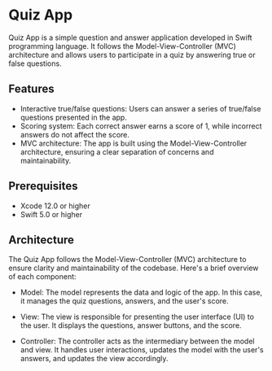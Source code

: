 # Quiz App

Quiz App is a simple question and answer application developed in Swift programming language. It follows the Model-View-Controller (MVC) architecture and allows users to participate in a quiz by answering true or false questions.

## Features

- Interactive true/false questions: Users can answer a series of true/false questions presented in the app.
- Scoring system: Each correct answer earns a score of 1, while incorrect answers do not affect the score.
- MVC architecture: The app is built using the Model-View-Controller architecture, ensuring a clear separation of concerns and maintainability.

## Prerequisites

- Xcode 12.0 or higher
- Swift 5.0 or higher

## Architecture

The Quiz App follows the Model-View-Controller (MVC) architecture to ensure clarity and maintainability of the codebase. Here's a brief overview of each component:

- Model: The model represents the data and logic of the app. In this case, it manages the quiz questions, answers, and the user's score.

- View: The view is responsible for presenting the user interface (UI) to the user. It displays the questions, answer buttons, and the score.

- Controller: The controller acts as the intermediary between the model and view. It handles user interactions, updates the model with the user's answers, and updates the view accordingly.
